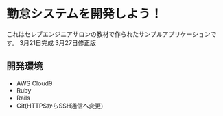 # 勤怠システムを開発しよう！

これはセレブエンジニアサロンの教材で作られたサンプルアプリケーションです。
3月21日完成
3月27日修正版

## 開発環境

* AWS Cloud9
* Ruby
* Rails
* Git(HTTPSからSSH通信へ変更)